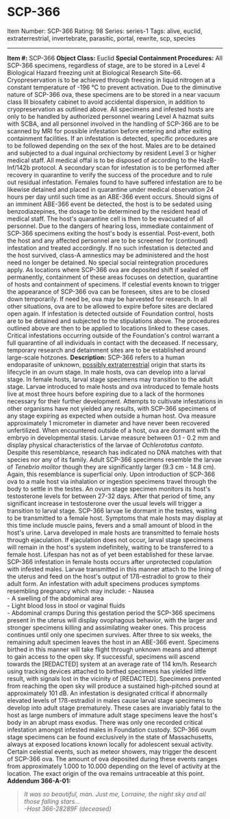 # SCP-366
Item Number: SCP-366
Rating: 98
Series: series-1
Tags: alive, euclid, extraterrestrial, invertebrate, parasitic, portal, rewrite, scp, species

---

**Item #:** SCP-366
**Object Class:** Euclid
**Special Containment Procedures:** All SCP-366 specimens, regardless of stage, are to be stored in a Level 4 Biological Hazard freezing unit at Biological Research Site-66. Cryopreservation is to be achieved through freezing in liquid nitrogen at a constant temperature of -196 °C to prevent activation. Due to the diminutive nature of SCP-366 ova, these specimens are to be stored in a near vacuum class III biosafety cabinet to avoid accidental dispersion, in addition to cryopreservation as outlined above.
All specimens and infested hosts are only to be handled by authorized personnel wearing Level A hazmat suits with SCBA, and all personnel involved in the handling of SCP-366 are to be scanned by MRI for possible infestation before entering and after exiting containment facilities.
If an infestation is detected, specific procedures are to be followed depending on the sex of the host. Males are to be detained and subjected to a dual inguinal orchiectomy by resident Level 3 or higher medical staff. All medical offal is to be disposed of according to the HazB-Inf/142b protocol. A secondary scan for infestation is to be performed after recovery in quarantine to verify the success of the procedure and to rule out residual infestation. Females found to have suffered infestation are to be likewise detained and placed in quarantine under medical observation 24 hours per day until such time as an ABE-366 event occurs.
Should signs of an imminent ABE-366 event be detected, the host is to be sedated using benzodiazepines, the dosage to be determined by the resident head of medical staff. The host's quarantine cell is then to be evacuated of all personnel. Due to the dangers of hearing loss, immediate containment of SCP-366 specimens exiting the host's body is essential. Post-event, both the host and any affected personnel are to be screened for (continued) infestation and treated accordingly. If no such infestation is detected and the host survived, class-A amnestics may be administered and the host need no longer be detained. No special social reintegration procedures apply.
As locations where SCP-366 ova are deposited shift if sealed off permanently, containment of these areas focuses on detection, quarantine of hosts and containment of specimens. If celestial events known to trigger the appearance of SCP-366 ova can be foreseen, sites are to be closed down temporarily. If need be, ova may be harvested for research. In all other situations, ova are to be allowed to expire before sites are declared open again.
If infestation is detected outside of Foundation control, hosts are to be detained and subjected to the stipulations above. The procedures outlined above are then to be applied to locations linked to these cases.
Critical infestations occurring outside of the Foundation's control warrant a full quarantine of all individuals in contact with the deceased. If necessary, temporary research and detainment sites are to be established around large-scale hotzones.
**Description:** SCP-366 refers to a human endoparasite of unknown, [possibly extraterrestrial](http://www.scp-wiki.net/project-heimdall) origin that starts its lifecycle in an ovum stage. In male hosts, ova can develop into a larval stage. In female hosts, larval stage specimens may transition to the adult stage. Larvae introduced to male hosts and ova introduced to female hosts live at most three hours before expiring due to a lack of the hormones necessary for their further development. Attempts to cultivate infestations in other organisms have not yielded any results, with SCP-366 specimens of any stage expiring as expected when outside a human host.
Ova measure approximately 1 micrometer in diameter and have never been recovered unfertilized. When encountered outside of a host, ova are dormant with the embryo in developmental stasis. Larvae measure between 0.1 - 0.2 mm and display physical characteristics of the larvae of _Ochlerotatus cantato_. Despite this resemblance, research has indicated no DNA matches with that species nor any of its family. Adult SCP-366 specimens resemble the larvae of _Tenebrio molitor_ though they are significantly larger (9.3 cm - 14.8 cm). Again, this resemblance is superficial only.
Upon introduction of SCP-366 ova to a male host via inhalation or ingestion specimens travel through the body to settle in the testes. An ovum stage specimen monitors its host's testosterone levels for between 27-32 days. After that period of time, any significant increase in testosterone over the usual levels will trigger a transition to larval stage. SCP-366 larvae lie dormant in the testes, waiting to be transmitted to a female host. Symptoms that male hosts may display at this time include muscle pains, fevers and a small amount of blood in the host's urine. Larva developed in male hosts are transmitted to female hosts through ejaculation. If ejaculation does not occur, larval stage specimens will remain in the host's system indefinitely, waiting to be transferred to a female host. Lifespan has not as of yet been established for these larvae.
SCP-366 infestation in female hosts occurs after unprotected copulation with infested males. Larvae transmitted in this manner attach to the lining of the uterus and feed on the host's output of 17ß-estradiol to grow to their adult form. An infestation with adult specimens produces symptoms resembling pregnancy which may include:
\- Nausea  
\- A swelling of the abdominal area  
\- Light blood loss in stool or vaginal fluids  
\- Abdominal cramps
During this gestation period the SCP-366 specimens present in the uterus will display ovophagous behavior, with the larger and stronger specimens killing and assimilating weaker ones. This process continues until only one specimen survives. After three to six weeks, the remaining adult specimen leaves the host in an ABE-366 event. Specimens birthed in this manner will take flight through unknown means and attempt to gain access to the open sky. If successful, specimens will ascend towards the [REDACTED] system at an average rate of 114 km/h. Research using tracking devices attached to birthed specimens has yielded little result, with signals lost in the vicinity of [REDACTED]. Specimens prevented from reaching the open sky will produce a sustained high-pitched sound at approximately 101 dB.
An infestation is designated critical if abnormally elevated levels of 17ß-estradiol in males cause larval stage specimens to develop into adult stage prematurely. These cases are invariably fatal to the host as large numbers of immature adult stage specimens leave the host's body in an abrupt mass exodus. There was only one recorded critical infestation amongst infested males in Foundation custody.
SCP-366 ovum stage specimens can be found exclusively in the state of Massachusetts, always at exposed locations known locally for adolescent sexual activity. Certain celestial events, such as meteor showers, may trigger the descent of SCP-366 ova. The amount of ova deposited during these events ranges from approximately 1.000 to 10.000 depending on the level of activity at the location. The exact origin of the ova remains untraceable at this point.
**Addendum 366-A-01:**
> _It was so beautiful, man. Just me, Lorraine, the night sky and all those falling stars…_  
>  _-Host 366-28289F (deceased)_